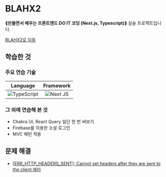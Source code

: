 # BLAHX2
__⟪만들면서 배우는 프론트엔드 DO IT 코딩 (Next.js, Typescript)⟫__ 실슬 프로젝트입니다.

[BLAHX2로 이동](https://blahx2-kappa.vercel.app/)

## 학습한 것
### 주요 연습 기술
|Language|Framework|
|:---:|:---:|
|![TypeScript](https://img.shields.io/badge/typescript-%23007ACC.svg?style=for-the-badge&logo=typescript&logoColor=white)|![Next JS](https://img.shields.io/badge/Next-black?style=for-the-badge&logo=next.js&logoColor=white)|
### 그 외에 연습해 본 것
- Chakra UI, React Query 일단 한 번 써보기
- Firebase를 이용한 소셜 로그인
- MVC 패턴 적용

## 문제 해결
- [[ERR_HTTP_HEADERS_SENT]: Cannot set headers after they are sent to the client 에러](https://likebear.notion.site/ERR_HTTP_HEADERS_SENT-Cannot-set-headers-after-they-are-sent-to-the-client-015a2ac34c9c4c2e977b43eb86a399b3)
